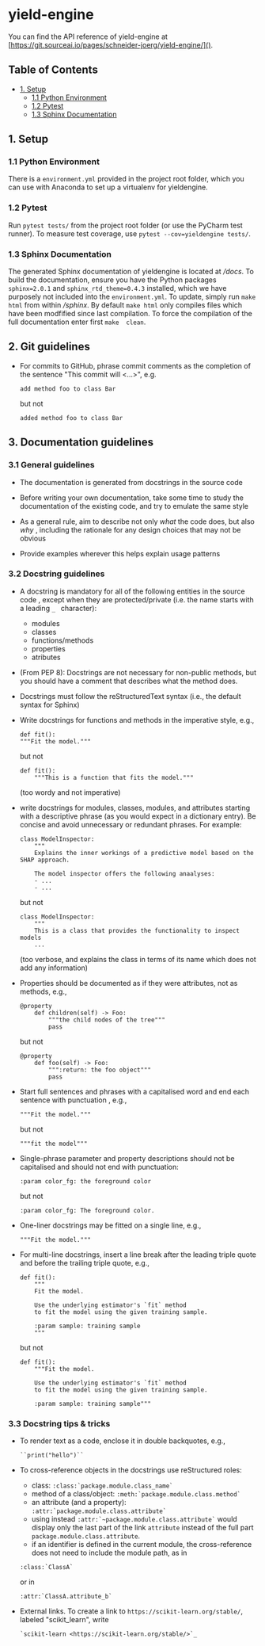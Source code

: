 # yield-engine

You can find the API reference of yield-engine at
[https://git.sourceai.io/pages/schneider-joerg/yield-engine/]().

## Table of Contents  

<!-- TOC depthFrom:2 -->

- [1. Setup](#1-setup)
    - [1.1 Python Environment](#11-python-environment)
    - [1.2 Pytest](#12-pytest)
    - [1.3 Sphinx Documentation](#13-sphinx-documentation)

## 1. Setup

### 1.1 Python Environment
There is a `environment.yml` provided in the project root folder, which you can use with Anaconda to set up a virtualenv for yieldengine.

### 1.2 Pytest
Run `pytest tests/` from the project root folder (or use the PyCharm test runner).
To measure test coverage, use `pytest --cov=yieldengine
 tests/`.
 
### 1.3 Sphinx Documentation
The generated Sphinx documentation of yieldengine is located at _/docs_. 
To build the documentation, ensure you have the Python packages `sphinx=2.0.1` and `sphinx_rtd_theme=0.4.3` installed, which we have purposely not included into the `environment.yml`. 
To update, simply run `make html` from within _/sphinx_. 
By default `make html` only compiles files which have been modfified since last 
compilation. To force the compilation of the full documentation enter first `make 
clean`.  

## 2. Git guidelines

- For commits to GitHub, phrase commit comments as the completion of the sentence
 "This commit will <...>", e.g.
    ```
    add method foo to class Bar
    ``` 
    but not
    ```
    added method foo to class Bar 
    ```

## 3. Documentation guidelines

### 3.1 General guidelines

- The documentation is generated from docstrings in the source code

- Before writing your own documentation, take some time to study the documentation of
 the existing code, and try to emulate the same style
 
 - As a general rule, aim to describe not only _what_ the code does, but also _why_
, including the rationale for any design choices that may not be obvious

- Provide examples wherever this helps explain usage patterns


### 3.2 Docstring guidelines

- A docstring is mandatory for all of the following entities in the source code
, except when they are protected/private (i.e. the name starts with a leading `_
` character):
    - modules
    - classes
    - functions/methods
    - properties
    - atributes

- (From PEP 8): Docstrings are not necessary for non-public methods, but you should 
have a comment that describes what the method does.

- Docstrings must follow the reStructuredText syntax (i.e., the default syntax for
 Sphinx)

- Write docstrings for functions and methods in the imperative style, e.g.,
    ```
    def fit():
    """Fit the model."""
    ```
    but not   
    
    ```
    def fit():
        """This is a function that fits the model."""
    ```
    (too wordy and not imperative)

- write docstrings for modules, classes, modules, and attributes starting with a
 descriptive phrase (as you would expect in a dictionary entry). Be concise and avoid
  unnecessary or redundant phrases. For example:
    ```
    class ModelInspector:
        """
        Explains the inner workings of a predictive model based on the SHAP approach.
  
        The model inspector offers the following anaalyses:
        - ...
        - ...
    ```
    but not
    ```
    class ModelInspector:
        """
        This is a class that provides the functionality to inspect models
        ...
    ```
    (too verbose, and explains the class in terms of its name which does not add any
     information)
 
 
 - Properties should be documented as if they were attributes, not as methods, e.g.,
    ```
    @property
        def children(self) -> Foo:
            """the child nodes of the tree"""
            pass
    ```
    but not
    ```
    @property
        def foo(self) -> Foo:
            """:return: the foo object"""
            pass
    ```



- Start full sentences and phrases with a capitalised word and end each sentence with
 punctuation
, e.g.,

    ```"""Fit the model."""```   

    but not   

    ```"""fit the model"""```

- Single-phrase parameter and property descriptions should not be capitalised and should
 not end with punctuation: 
 
     ```
    :param color_fg: the foreground color
    ```   

    but not   

     ```
    :param color_fg: The foreground color.
    ```   

- One-liner docstrings may be fitted on a single line, e.g.,

    ```"""Fit the model."""```

- For multi-line docstrings, insert a line break after the leading triple quote and
 before the trailing triple quote, e.g.,
    ```
    def fit():
        """
        Fit the model.
        
        Use the underlying estimator's `fit` method
        to fit the model using the given training sample.
        
        :param sample: training sample
        """
    ```
    but not
    ```
    def fit():
        """Fit the model.
        
        Use the underlying estimator's `fit` method
        to fit the model using the given training sample.
        
        :param sample: training sample"""
    ```

### 3.3 Docstring tips & tricks

- To render text as a code, enclose it in double backquotes, e.g.,
    ``` 
    ``print("hello")``
    ``` 
 
- To cross-reference objects in the docstrings use reStructured roles:
   - class: ```
            :class:`package.module.class_name`
            ```
   - method of a class/object: ```
                               :meth:`package.module.class.method`
                               ```
   - an attribute (and a property): ```
                                     :attr:`package.module.class.attribute`
                                     ```  
   - using instead ```
                   :attr:`~package.module.class.attribute`
                                     ```
     would display only the last part of the link `attribute` instead of the full 
     part  `package.module.class.attribute`.
   - if an identifier is defined in the current module, the cross-reference does not
    need to include the module path, as in
    ```
    :class:`ClassA`
    ```
    or in
    ```
    :attr:`ClassA.attribute_b`
    ``` 
          
- External links. To create a link to `https://scikit-learn.org/stable/`, labeled
 "scikit_learn", write
    ``` 
    `scikit-learn <https://scikit-learn.org/stable/>`_
    ```

     
